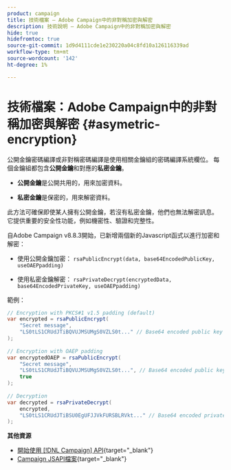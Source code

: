 ```yaml
---
product: campaign
title: 技術檔案 — Adobe Campaign中的非對稱加密與解密
description: 技術說明 — Adobe Campaign中的非對稱加密與解密
hide: true
hidefromtoc: true
source-git-commit: 1d9d4111cde1e230220a04c8fd10a126116339ad
workflow-type: tm+mt
source-wordcount: '142'
ht-degree: 1%

---
```


# 技術檔案：Adobe Campaign中的非對稱加密與解密 {#asymetric-encryption}

公開金鑰密碼編譯或非對稱密碼編譯是使用相關金鑰組的密碼編譯系統欄位。 每個金鑰組都包含&#x200B;**公開金鑰**&#x200B;和對應的&#x200B;**私密金鑰**。

* **公開金鑰**&#x200B;是公開共用的，用來加密資料。

* **私密金鑰**&#x200B;是保密的，用來解密資料。

此方法可確保即使某人擁有公開金鑰，若沒有私密金鑰，他們也無法解密訊息。 它提供重要的安全性功能，例如機密性、驗證和完整性。

自Adobe Campaign v8.8.3開始，已新增兩個新的Javascript函式以進行加密和解密：

* 使用公開金鑰加密： `rsaPublicEncrypt(data, base64EncodedPublicKey, useOAEPpadding)`

* 使用私密金鑰解密： `rsaPrivateDecrypt(encryptedData, base64EncodedPrivateKey, useOAEPpadding)`


範例：

```Java
// Encryption with PKCS#1 v1.5 padding (default)
var encrypted = rsaPublicEncrypt(
    "Secret message",
    "LS0tLS1CRUdJTiBQVUJMSUMgS0VZLS0t..." // Base64 encoded public key
);
 
// Encryption with OAEP padding
var encryptedOAEP = rsaPublicEncrypt(
    "Secret message",
    "LS0tLS1CRUdJTiBQVUJMSUMgS0VZLS0t...", // Base64 encoded public key
    true
);
 
// Decryption
var decrypted = rsaPrivateDecrypt(
    encrypted,
    "LS0tLS1CRUdJTiBSU0EgUFJJVkFURSBLRVkt..." // Base64 encoded private key
);
```

**其他資源**

* [開始使用 [!DNL Campaign] API](https://experienceleague.adobe.com/en/docs/campaign/campaign-v8/developer/api){target="_blank"}
* [Campaign JSAPI檔案](https://experienceleague.adobe.com/developer/campaign-api/api/p-1.html){target="_blank"}
